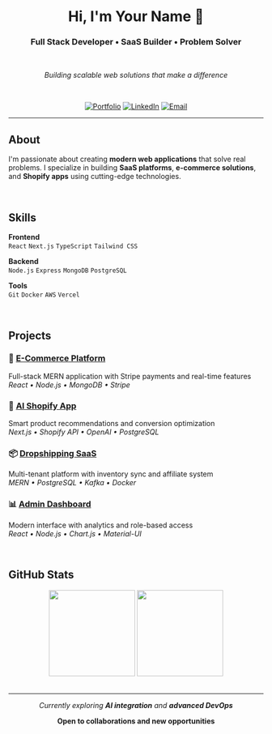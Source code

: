 <div align="center">

# Hi, I'm **Your Name** 👋

### Full Stack Developer • SaaS Builder • Problem Solver

<br>

*Building scalable web solutions that make a difference*

<br>

[![Portfolio](https://img.shields.io/badge/Portfolio-000?style=flat&logo=safari&logoColor=white)](https://yourportfolio.com)
[![LinkedIn](https://img.shields.io/badge/LinkedIn-0077B5?style=flat&logo=linkedin&logoColor=white)](https://linkedin.com/in/yourusername)
[![Email](https://img.shields.io/badge/Email-D14836?style=flat&logo=gmail&logoColor=white)](mailto:youremail@gmail.com)

</div>

---

## About

I'm passionate about creating **modern web applications** that solve real problems. I specialize in building **SaaS platforms**, **e-commerce solutions**, and **Shopify apps** using cutting-edge technologies.

<br>

## Skills

**Frontend**  
`React` `Next.js` `TypeScript` `Tailwind CSS`

**Backend**  
`Node.js` `Express` `MongoDB` `PostgreSQL`

**Tools**  
`Git` `Docker` `AWS` `Vercel`

<br>

## Projects

### 🛒 [E-Commerce Platform](https://github.com/yourusername/ecommerce)
Full-stack MERN application with Stripe payments and real-time features  
*React • Node.js • MongoDB • Stripe*

### 🤖 [AI Shopify App](https://github.com/yourusername/shopify-ai)
Smart product recommendations and conversion optimization  
*Next.js • Shopify API • OpenAI • PostgreSQL*

### 📦 [Dropshipping SaaS](https://github.com/yourusername/dropshipping-saas)
Multi-tenant platform with inventory sync and affiliate system  
*MERN • PostgreSQL • Kafka • Docker*

### 📊 [Admin Dashboard](https://github.com/yourusername/admin-dashboard)
Modern interface with analytics and role-based access  
*React • Node.js • Chart.js • Material-UI*

<br>

## GitHub Stats

<div align="center">
  <img height="170" src="https://github-readme-stats.vercel.app/api?username=yourusername&show_icons=true&theme=minimal&hide_border=true&bg_color=00000000" />
  <img height="170" src="https://github-readme-stats.vercel.app/api/top-langs/?username=yourusername&layout=compact&theme=minimal&hide_border=true&bg_color=00000000" />
</div>

<br>

---

<div align="center">

*Currently exploring **AI integration** and **advanced DevOps***

**Open to collaborations and new opportunities**

</div>
